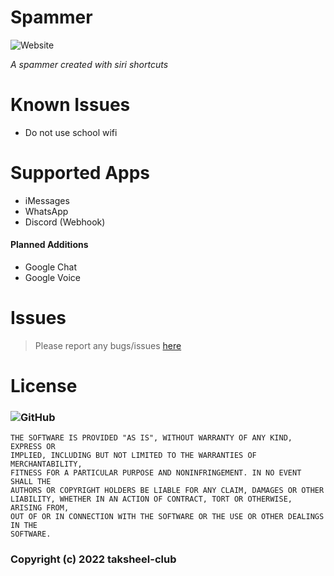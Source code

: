 # Spammer
![Website](https://img.shields.io/website?down_message=Dad%20Joke&style=for-the-badge&up_message=Dad%20Joke&url=https%3A%2F%2Ficanhazdadjoke.com)

*A spammer created with siri shortcuts*

# Known Issues
- Do not use school wifi

# Supported Apps
- iMessages
- WhatsApp 
- Discord (Webhook)

#### Planned Additions
- Google Chat
- Google Voice

# Issues
> Please report any bugs/issues [here](https://github.com/taksheel-club/Spammer/issues/new)

# License
### ![GitHub](https://img.shields.io/github/license/taksheel-club/Spammer?style=for-the-badge)
```
THE SOFTWARE IS PROVIDED "AS IS", WITHOUT WARRANTY OF ANY KIND, EXPRESS OR
IMPLIED, INCLUDING BUT NOT LIMITED TO THE WARRANTIES OF MERCHANTABILITY,
FITNESS FOR A PARTICULAR PURPOSE AND NONINFRINGEMENT. IN NO EVENT SHALL THE
AUTHORS OR COPYRIGHT HOLDERS BE LIABLE FOR ANY CLAIM, DAMAGES OR OTHER
LIABILITY, WHETHER IN AN ACTION OF CONTRACT, TORT OR OTHERWISE, ARISING FROM,
OUT OF OR IN CONNECTION WITH THE SOFTWARE OR THE USE OR OTHER DEALINGS IN THE
SOFTWARE.
```
### Copyright (c) 2022 taksheel-club
